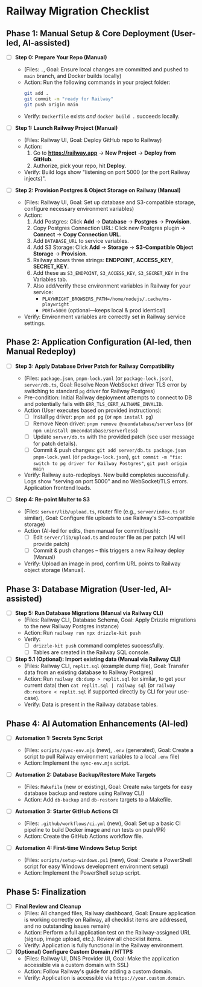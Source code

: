 # Railway Migration Checklist <!-- Plan Approved -->

## Phase 1: Manual Setup & Core Deployment (User-led, AI-assisted)

- [ ] **Step 0: Prepare Your Repo (Manual)**
    - (Files: `.`, Goal: Ensure local changes are committed and pushed to `main` branch, and Docker builds locally)
    - Action: Run the following commands in your project folder:
        ```bash
        git add .
        git commit -m "ready for Railway"
        git push origin main
        ```
    - Verify: `Dockerfile` exists *and* `docker build .` succeeds locally.

- [ ] **Step 1: Launch Railway Project (Manual)**
    - (Files: Railway UI, Goal: Deploy GitHub repo to Railway)
    - Action:
        1. Go to **https://railway.app** → **New Project** → **Deploy from GitHub**.
        2. Authorize, pick your repo, hit **Deploy**.
    - Verify: Build logs show "listening on port 5000 (or the port Railway injects)".

- [ ] **Step 2: Provision Postgres & Object Storage on Railway (Manual)**
    - (Files: Railway UI, Goal: Set up database and S3-compatible storage, configure necessary environment variables)
    - Action:
        1. Add Postgres: Click **Add** → **Database** → **Postgres** → **Provision**.
        2. Copy Postgres Connection URL: Click new Postgres plugin → **Connect** → **Copy Connection URL**.
        3. Add `DATABASE_URL` to service variables.
        4. Add S3 Storage: Click **Add** → **Storage** → **S3-Compatible Object Storage** → **Provision**.
        5. Railway shows three strings: **ENDPOINT**, **ACCESS_KEY**, **SECRET_KEY**.
        6. Add these as `S3_ENDPOINT`, `S3_ACCESS_KEY`, `S3_SECRET_KEY` in the Variables tab.
        7. Also add/verify these environment variables in Railway for your service:
            - `PLAYWRIGHT_BROWSERS_PATH=/home/nodejs/.cache/ms-playwright`
            - `PORT=5000` (optional—keeps local & prod identical)
    - Verify: Environment variables are correctly set in Railway service settings.

## Phase 2: Application Configuration (AI-led, then Manual Redeploy)

- [ ] **Step 3: Apply Database Driver Patch for Railway Compatibility**
    - (Files: `package.json`, `pnpm-lock.yaml` (or `package-lock.json`), `server/db.ts`, Goal: Resolve Neon WebSocket driver TLS error by switching to standard `pg` driver for Railway Postgres)
    - Pre-condition: Initial Railway deployment attempts to connect to DB and potentially fails with `ERR_TLS_CERT_ALTNAME_INVALID`.
    - Action (User executes based on provided instructions):
        - [ ] Install `pg` driver: `pnpm add pg` (or `npm install pg`)
        - [ ] Remove Neon driver: `pnpm remove @neondatabase/serverless` (or `npm uninstall @neondatabase/serverless`)
        - [ ] Update `server/db.ts` with the provided patch (see user message for patch details).
        - [ ] Commit & push changes: `git add server/db.ts package.json pnpm-lock.yaml` (or `package-lock.json`), `git commit -m "fix: switch to pg driver for Railway Postgres"`, `git push origin main`
    - Verify: Railway auto-redeploys. New build completes successfully. Logs show "serving on port 5000" and no WebSocket/TLS errors. Application frontend loads.

- [ ] **Step 4: Re-point Multer to S3**
    - (Files: `server/lib/upload.ts`, router file (e.g., `server/index.ts` or similar), Goal: Configure file uploads to use Railway's S3-compatible storage)
    - Action (AI-led for edits, then manual for commit/push):
        - [ ] Edit `server/lib/upload.ts` and router file as per patch (AI will provide patch)
        - [ ] Commit & push changes – this triggers a new Railway deploy (Manual)
    - Verify: Upload an image in prod, confirm URL points to Railway object storage (Manual).

## Phase 3: Database Migration (User-led, AI-assisted)

- [ ] **Step 5: Run Database Migrations (Manual via Railway CLI)**
    - (Files: Railway CLI, Database Schema, Goal: Apply Drizzle migrations to the new Railway Postgres instance)
    - Action: Run `railway run npx drizzle-kit push`
    - Verify:
        - [ ] `drizzle-kit push` command completes successfully.
        - [ ] Tables are created in the Railway SQL console.
- [ ] **Step 5.1 (Optional): Import existing data (Manual via Railway CLI)**
    - (Files: Railway CLI, `replit.sql` (example dump file), Goal: Transfer data from an existing database to Railway Postgres)
    - Action: Run `railway db:dump > replit.sql` (or similar, to get your current data) then `cat replit.sql | railway sql` (or `railway db:restore < replit.sql` if supported directly by CLI for your use-case).
    - Verify: Data is present in the Railway database tables.

## Phase 4: AI Automation Enhancements (AI-led)

- [ ] **Automation 1: Secrets Sync Script**
    - (Files: `scripts/sync-env.mjs` (new), `.env` (generated), Goal: Create a script to pull Railway environment variables to a local `.env` file)
    - Action: Implement the `sync-env.mjs` script.

- [ ] **Automation 2: Database Backup/Restore Make Targets**
    - (Files: `Makefile` (new or existing), Goal: Create `make` targets for easy database backup and restore using Railway CLI)
    - Action: Add `db-backup` and `db-restore` targets to a Makefile.

- [ ] **Automation 3: Starter GitHub Actions CI**
    - (Files: `.github/workflows/ci.yml` (new), Goal: Set up a basic CI pipeline to build Docker image and run tests on push/PR)
    - Action: Create the GitHub Actions workflow file.

- [ ] **Automation 4: First-time Windows Setup Script**
    - (Files: `scripts/setup-windows.ps1` (new), Goal: Create a PowerShell script for easy Windows development environment setup)
    - Action: Implement the PowerShell setup script.

## Phase 5: Finalization

- [ ] **Final Review and Cleanup**
    - (Files: All changed files, Railway dashboard, Goal: Ensure application is working correctly on Railway, all checklist items are addressed, and no outstanding issues remain)
    - Action: Perform a full application test on the Railway-assigned URL (signup, image upload, etc.). Review all checklist items.
    - Verify: Application is fully functional in the Railway environment.
- [ ] **(Optional) Configure Custom Domain / HTTPS**
    - (Files: Railway UI, DNS Provider UI, Goal: Make the application accessible via a custom domain with SSL)
    - Action: Follow Railway's guide for adding a custom domain.
    - Verify: Application is accessible via `https://your.custom.domain`. 